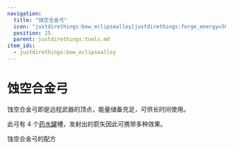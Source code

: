 ```yaml
---
navigation:
  title: "蚀空合金弓"
  icon: "justdirethings:bow_eclipsealloy[justdirethings:forge_energy=500000]"
  position: 25
  parent: justdirethings:tools.md
item_ids:
  - justdirethings:bow_eclipsealloy
---
```


# 蚀空合金弓

蚀空合金弓即是远程武器的顶点，能量储备充足，可供长时间使用。

此弓有 4 个[药水罐](./item_potion_canister.md)槽，发射出的箭矢因此可携带多种效果。

蚀空合金弓的配方

<Recipe id="justdirethings:bow_eclipsealloy" />


